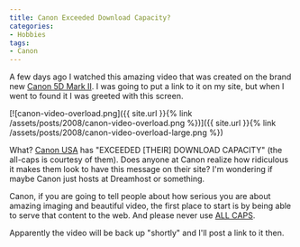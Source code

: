 ```yaml
---
title: Canon Exceeded Download Capacity?
categories:
- Hobbies
tags:
- Canon
---
```


A few days ago I watched this amazing video that was created on the brand new [Canon 5D Mark II](http://www.usa.canon.com/consumer/controller?act=ModelInfoAct&fcategoryid=139&modelid=17662). I was going to put a link to it on my site, but when I went to found it I was greeted with this screen.

[![canon-video-overload.png]({{ site.url }}{% link /assets/posts/2008/canon-video-overload.png %})]({{ site.url }}{% link /assets/posts/2008/canon-video-overload-large.png %})

What? [Canon USA](http://www.usa.canon.com/) has "EXCEEDED [THEIR] DOWNLOAD CAPACITY" (the all-caps is courtesy of them). Does anyone at Canon realize how ridiculous it makes them look to have this message on their site? I'm wondering if maybe Canon just hosts at Dreamhost or something.

Canon, if you are going to tell people about how serious you are about amazing imaging and beautiful video, the first place to start is by being able to serve that content to the web. And please never use [ALL CAPS](http://en.wikipedia.org/wiki/All_caps).

Apparently the video will be back up "shortly" and I'll post a link to it then.
